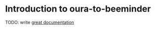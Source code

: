 # Introduction to oura-to-beeminder

TODO: write [great documentation](http://jacobian.org/writing/what-to-write/)
